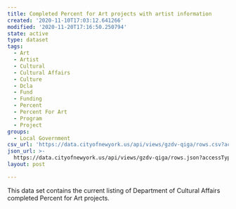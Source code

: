 ```yaml
---
title: Completed Percent for Art projects with artist information
created: '2020-11-10T17:03:12.641266'
modified: '2020-11-20T17:16:50.250794'
state: active
type: dataset
tags:
  - Art
  - Artist
  - Cultural
  - Cultural Affairs
  - Culture
  - Dcla
  - Fund
  - Funding
  - Percent
  - Percent For Art
  - Program
  - Project
groups:
  - Local Government
csv_url: 'https://data.cityofnewyork.us/api/views/gzdv-qiga/rows.csv?accessType=DOWNLOAD'
json_url: >-
  https://data.cityofnewyork.us/api/views/gzdv-qiga/rows.json?accessType=DOWNLOAD
layout: post

---
```

This data set contains the current listing of Department of Cultural Affairs completed Percent for Art projects.
